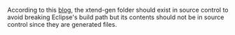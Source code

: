 According to this
[blog](https://kthoms.wordpress.com/2011/10/06/xtext-maven-and-source-control/),
the xtend-gen folder should exist in source control to avoid breaking
Eclipse's build path but its contents should not be in source control
since they are generated files.
